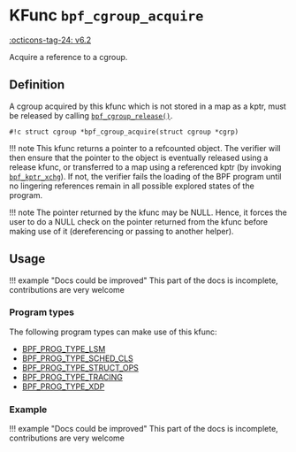 # KFunc `bpf_cgroup_acquire`

<!-- [FEATURE_TAG](bpf_cgroup_acquire) -->
[:octicons-tag-24: v6.2](https://github.com/torvalds/linux/commit/fda01efc61605af7c6fa03c4109f14d59c9228b7)
<!-- [/FEATURE_TAG] -->

Acquire a reference to a cgroup.

## Definition

A cgroup acquired by this kfunc which is not stored in a map as a kptr, must be released by calling [`bpf_cgroup_release()`](bpf_cgroup_release.md).

<!-- [KFUNC_DEF] -->
`#!c struct cgroup *bpf_cgroup_acquire(struct cgroup *cgrp)`

!!! note
	This kfunc returns a pointer to a refcounted object. The verifier will then ensure that the pointer to the object 
	is eventually released using a release kfunc, or transferred to a map using a referenced kptr 
	(by invoking [`bpf_kptr_xchg`](../../helper-function/bpf_kptr_xchg.md)). If not, the verifier fails the 
	loading of the BPF program until no lingering references remain in all possible explored states of the program.

!!! note
	The pointer returned by the kfunc may be NULL. Hence, it forces the user to do a NULL check on the pointer returned 
	from the kfunc before making use of it (dereferencing or passing to another helper).
<!-- [/KFUNC_DEF] -->

## Usage

!!! example "Docs could be improved"
    This part of the docs is incomplete, contributions are very welcome

### Program types

The following program types can make use of this kfunc:

<!-- [KFUNC_PROG_REF] -->
- [BPF_PROG_TYPE_LSM](../program-type/BPF_PROG_TYPE_LSM.md)
- [BPF_PROG_TYPE_SCHED_CLS](../program-type/BPF_PROG_TYPE_SCHED_CLS.md)
- [BPF_PROG_TYPE_STRUCT_OPS](../program-type/BPF_PROG_TYPE_STRUCT_OPS.md)
- [BPF_PROG_TYPE_TRACING](../program-type/BPF_PROG_TYPE_TRACING.md)
- [BPF_PROG_TYPE_XDP](../program-type/BPF_PROG_TYPE_XDP.md)
<!-- [/KFUNC_PROG_REF] -->

### Example

!!! example "Docs could be improved"
    This part of the docs is incomplete, contributions are very welcome

